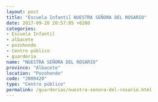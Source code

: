 ```yaml
---
layout: post
title: "Escuela Infantil NUESTRA SEÑORA DEL ROSARIO"
date: 2017-09-20 20:57:05 +0200
categories:
- Escuela Infantil
- albacete
- pozohondo
- Centro público
- guarderia
name: "NUESTRA SEÑORA DEL ROSARIO"
province: "Albacete"
location: "Pozohondo"
code: "2009420"
type: "Centro público"
permalink: /guarderias/nuestra-senora-del-rosario.html
---
```

